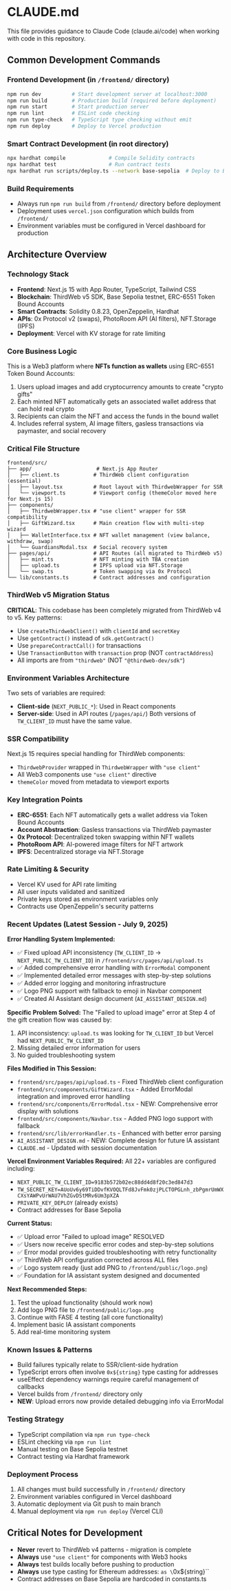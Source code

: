 # CLAUDE.md

This file provides guidance to Claude Code (claude.ai/code) when working with code in this repository.

## Common Development Commands

### Frontend Development (in `/frontend/` directory)
```bash
npm run dev          # Start development server at localhost:3000
npm run build        # Production build (required before deployment)
npm run start        # Start production server
npm run lint         # ESLint code checking
npm run type-check   # TypeScript type checking without emit
npm run deploy       # Deploy to Vercel production
```

### Smart Contract Development (in root directory)
```bash
npx hardhat compile              # Compile Solidity contracts
npx hardhat test                 # Run contract tests
npx hardhat run scripts/deploy.ts --network base-sepolia  # Deploy to Base Sepolia
```

### Build Requirements
- Always run `npm run build` from `/frontend/` directory before deployment
- Deployment uses `vercel.json` configuration which builds from `/frontend/`
- Environment variables must be configured in Vercel dashboard for production

## Architecture Overview

### Technology Stack
- **Frontend**: Next.js 15 with App Router, TypeScript, Tailwind CSS
- **Blockchain**: ThirdWeb v5 SDK, Base Sepolia testnet, ERC-6551 Token Bound Accounts
- **Smart Contracts**: Solidity 0.8.23, OpenZeppelin, Hardhat
- **APIs**: 0x Protocol v2 (swaps), PhotoRoom API (AI filters), NFT.Storage (IPFS)
- **Deployment**: Vercel with KV storage for rate limiting

### Core Business Logic
This is a Web3 platform where **NFTs function as wallets** using ERC-6551 Token Bound Accounts:
1. Users upload images and add cryptocurrency amounts to create "crypto gifts"
2. Each minted NFT automatically gets an associated wallet address that can hold real crypto
3. Recipients can claim the NFT and access the funds in the bound wallet
4. Includes referral system, AI image filters, gasless transactions via paymaster, and social recovery

### Critical File Structure
```
frontend/src/
├── app/                     # Next.js App Router
│   ├── client.ts           # ThirdWeb client configuration (essential)
│   ├── layout.tsx          # Root layout with ThirdwebWrapper for SSR
│   └── viewport.ts         # Viewport config (themeColor moved here for Next.js 15)
├── components/
│   ├── ThirdwebWrapper.tsx # "use client" wrapper for SSR compatibility
│   ├── GiftWizard.tsx      # Main creation flow with multi-step wizard
│   ├── WalletInterface.tsx # NFT wallet management (view balance, withdraw, swap)
│   └── GuardiansModal.tsx  # Social recovery system
├── pages/api/              # API Routes (all migrated to ThirdWeb v5)
│   ├── mint.ts             # NFT minting with TBA creation
│   ├── upload.ts           # IPFS upload via NFT.Storage
│   └── swap.ts             # Token swapping via 0x Protocol
└── lib/constants.ts        # Contract addresses and configuration
```

### ThirdWeb v5 Migration Status
**CRITICAL**: This codebase has been completely migrated from ThirdWeb v4 to v5. Key patterns:
- Use `createThirdwebClient()` with `clientId` and `secretKey`
- Use `getContract()` instead of `sdk.getContract()`
- Use `prepareContractCall()` for transactions
- Use `TransactionButton` with `transaction` prop (NOT `contractAddress`)
- All imports are from `"thirdweb"` (NOT `"@thirdweb-dev/sdk"`)

### Environment Variables Architecture
Two sets of variables are required:
- **Client-side** (`NEXT_PUBLIC_*`): Used in React components
- **Server-side**: Used in API routes (`/pages/api/`)
Both versions of `TW_CLIENT_ID` must have the same value.

### SSR Compatibility
Next.js 15 requires special handling for ThirdWeb components:
- `ThirdwebProvider` wrapped in `ThirdwebWrapper` with `"use client"`
- All Web3 components use `"use client"` directive
- `themeColor` moved from metadata to viewport exports

### Key Integration Points
- **ERC-6551**: Each NFT automatically gets a wallet address via Token Bound Accounts
- **Account Abstraction**: Gasless transactions via ThirdWeb paymaster
- **0x Protocol**: Decentralized token swapping within NFT wallets
- **PhotoRoom API**: AI-powered image filters for NFT artwork
- **IPFS**: Decentralized storage via NFT.Storage

### Rate Limiting & Security
- Vercel KV used for API rate limiting
- All user inputs validated and sanitized
- Private keys stored as environment variables only
- Contracts use OpenZeppelin's security patterns

### Recent Updates (Latest Session - July 9, 2025)
**Error Handling System Implemented:**
- ✅ Fixed upload API inconsistency (`TW_CLIENT_ID` → `NEXT_PUBLIC_TW_CLIENT_ID`) in `/frontend/src/pages/api/upload.ts`
- ✅ Added comprehensive error handling with `ErrorModal` component
- ✅ Implemented detailed error messages with step-by-step solutions
- ✅ Added error logging and monitoring infrastructure
- ✅ Logo PNG support with fallback to emoji in Navbar component
- ✅ Created AI Assistant design document (`AI_ASSISTANT_DESIGN.md`)

**Specific Problem Solved:**
The "Failed to upload image" error at Step 4 of the gift creation flow was caused by:
1. API inconsistency: `upload.ts` was looking for `TW_CLIENT_ID` but Vercel had `NEXT_PUBLIC_TW_CLIENT_ID`
2. Missing detailed error information for users
3. No guided troubleshooting system

**Files Modified in This Session:**
- `frontend/src/pages/api/upload.ts` - Fixed ThirdWeb client configuration
- `frontend/src/components/GiftWizard.tsx` - Added ErrorModal integration and improved error handling
- `frontend/src/components/ErrorModal.tsx` - NEW: Comprehensive error display with solutions
- `frontend/src/components/Navbar.tsx` - Added PNG logo support with fallback
- `frontend/src/lib/errorHandler.ts` - Enhanced with better error parsing
- `AI_ASSISTANT_DESIGN.md` - NEW: Complete design for future IA assistant
- `CLAUDE.md` - Updated with session documentation

**Vercel Environment Variables Required:**
All 22+ variables are configured including:
- `NEXT_PUBLIC_TW_CLIENT_ID=9183b572b02ec88dd4d8f20c3ed847d3`
- `TW_SECRET_KEY=AUoUv6y69TiDDvfKVOQLTFd8JvFmk0zjPLCTOPGLnh_zbPgmrUmWXCXsYAWPvUrWAU7VhZGvDStMRv6Um3pXZA`
- `PRIVATE_KEY_DEPLOY` (already exists)
- Contract addresses for Base Sepolia

**Current Status:**
- ✅ Upload error "Failed to upload image" RESOLVED
- ✅ Users now receive specific error codes and step-by-step solutions
- ✅ Error modal provides guided troubleshooting with retry functionality
- ✅ ThirdWeb API configuration corrected across ALL files
- ✅ Logo system ready (just add PNG to `/frontend/public/logo.png`)
- ✅ Foundation for IA assistant system designed and documented

**Next Recommended Steps:**
1. Test the upload functionality (should work now)
2. Add logo PNG file to `/frontend/public/logo.png`
3. Continue with FASE 4 testing (all core functionality)
4. Implement basic IA assistant components
5. Add real-time monitoring system

### Known Issues & Patterns
- Build failures typically relate to SSR/client-side hydration
- TypeScript errors often involve `0x${string}` type casting for addresses
- useEffect dependency warnings require careful management of callbacks
- Vercel builds from `/frontend/` directory only
- **NEW**: Upload errors now provide detailed debugging info via ErrorModal

### Testing Strategy
- TypeScript compilation via `npm run type-check`
- ESLint checking via `npm run lint`
- Manual testing on Base Sepolia testnet
- Contract testing via Hardhat framework

### Deployment Process
1. All changes must build successfully in `/frontend/` directory
2. Environment variables configured in Vercel dashboard
3. Automatic deployment via Git push to main branch
4. Manual deployment via `npm run deploy` (Vercel CLI)

## Critical Notes for Development
- **Never** revert to ThirdWeb v4 patterns - migration is complete
- **Always** use `"use client"` for components with Web3 hooks
- **Always** test builds locally before pushing to production
- **Always** use type casting for Ethereum addresses: `as \`0x${string}\``
- Contract addresses on Base Sepolia are hardcoded in constants.ts